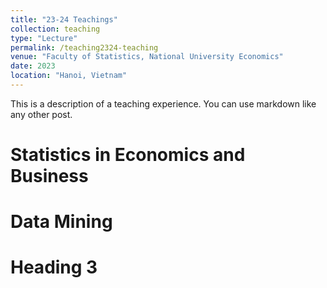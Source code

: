 ```yaml
---
title: "23-24 Teachings"
collection: teaching
type: "Lecture"
permalink: /teaching2324-teaching
venue: "Faculty of Statistics, National University Economics"
date: 2023
location: "Hanoi, Vietnam"
---
```


This is a description of a teaching experience. You can use markdown like any other post.

Statistics in Economics and Business
======

Data Mining
======

Heading 3
======
